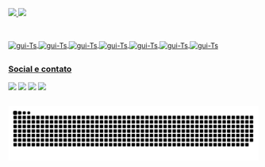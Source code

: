 
<div>
  <a href="https://github.com/GuilhermeSalles">
  <img height="170em" src="https://github-readme-stats.vercel.app/api?username=guilhermesalles&show_icons=true&theme=dracula&include_all_commits=true&count_private=false"/>
  <img height="170em" src="https://github-readme-stats.vercel.app/api/top-langs/?username=GuilhermeSalles&layout=compact&langs_count=7&theme=dracula"/>
</div>
  
  ##
 
<div style="display: inline_block"><br>
  <img align="center" alt="gui-Ts" height="30" width="40" src="https://cdn.jsdelivr.net/gh/devicons/devicon/icons/java/java-original.svg"/>
  <img align="center" alt="gui-Ts" height="30" width="40" src="https://cdn.jsdelivr.net/gh/devicons/devicon@latest/icons/azuresqldatabase/azuresqldatabase-original.svg"/>
  <img align="center" alt="gui-Ts" height="30" width="40" src="https://cdn.jsdelivr.net/gh/devicons/devicon/icons/bootstrap/bootstrap-plain.svg"/>
  <img align="center" alt="gui-Ts" height="30" width="40" src="https://cdn.jsdelivr.net/gh/devicons/devicon/icons/css3/css3-original.svg"/>
  <img align="center" alt="gui-Ts" height="30" width="40" src="https://cdn.jsdelivr.net/gh/devicons/devicon/icons/html5/html5-original.svg"/>
  <img align="center" alt="gui-Ts" height="30" width="40" src="https://cdn.jsdelivr.net/gh/devicons/devicon/icons/php/php-plain.svg"/>
  <img align="center" alt="gui-Ts" height="30" width="40" src="https://cdn.jsdelivr.net/gh/devicons/devicon/icons/python/python-original.svg"/>
  
</div>

  ##
  ### Social e contato
<div> 
  <a href="https://instagram.com/yguilhermeb" target="_blank"><img src="https://img.shields.io/badge/-Instagram-%23E4405F?style=for-the-badge&logo=instagram&logoColor=white" target="_blank"></a>
  <a href="https://www.facebook.com/yguilhermeb/" target="_blank"><img src="https://img.shields.io/badge/Facebook-1877F2?style=for-the-badge&logo=facebook&logoColor=white" target="_blank"></a>
  <a href = "mailto:guibaltazarvs@gmail.com"><img src="https://img.shields.io/badge/-Gmail-%23333?style=for-the-badge&logo=gmail&logoColor=white" target="_blank"></a>
  <a href="https://www.linkedin.com/in/guilhermebaltazar-v/" target="_blank"><img src="https://img.shields.io/badge/-LinkedIn-%230077B5?style=for-the-badge&logo=linkedin&logoColor=white" target="_blank"></a> 
  </div>
  
  ##
 
 ![Snake animation](https://github.com/GuilhermeSalles/GuilhermeSalles/blob/output/github-contribution-grid-snake.svg) 
 

